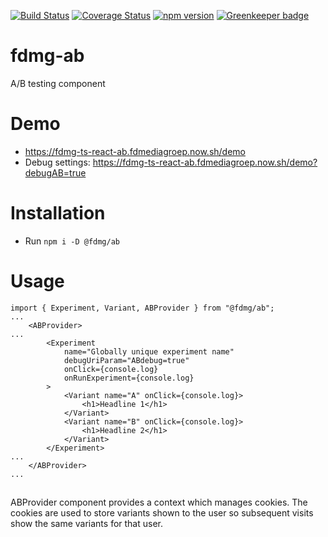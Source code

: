 [![Build Status](https://www.travis-ci.org/FDMediagroep/fdmg-ts-react-ab.svg?branch=master)](https://www.travis-ci.org/FDMediagroep/fdmg-ts-react-ab)
[![Coverage Status](https://coveralls.io/repos/github/FDMediagroep/fdmg-ts-react-ab/badge.svg?branch=master)](https://coveralls.io/github/FDMediagroep/fdmg-ts-react-ab?branch=master)
[![npm version](https://badge.fury.io/js/%40fdmg%2Fab.svg)](https://badge.fury.io/js/%40fdmg%2Fab)
[![Greenkeeper badge](https://badges.greenkeeper.io/FDMediagroep/fdmg-ts-react-ab.svg)](https://greenkeeper.io/)

# fdmg-ab

A/B testing component

# Demo

-   https://fdmg-ts-react-ab.fdmediagroep.now.sh/demo
-   Debug settings: https://fdmg-ts-react-ab.fdmediagroep.now.sh/demo?debugAB=true

# Installation

-   Run `npm i -D @fdmg/ab`

# Usage

```
import { Experiment, Variant, ABProvider } from "@fdmg/ab";
...
    <ABProvider>
...
        <Experiment
            name="Globally unique experiment name"
            debugUriParam="ABdebug=true"
            onClick={console.log}
            onRunExperiment={console.log}
        >
            <Variant name="A" onClick={console.log}>
                <h1>Headline 1</h1>
            </Variant>
            <Variant name="B" onClick={console.log}>
                <h1>Headline 2</h1>
            </Variant>
        </Experiment>
...
    </ABProvider>
...
```

## <ABProvider>

ABProvider component provides a context which manages cookies. The cookies are used to store variants shown to the user
so subsequent visits show the same variants for that user.
